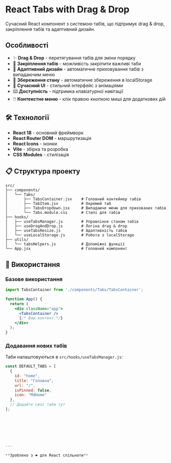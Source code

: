 # React Tabs with Drag & Drop

Сучасний React компонент з системою табів, що підтримує drag & drop, закріплення табів та адаптивний дизайн.

## Особливості

- ✨ **Drag & Drop** - перетягування табів для зміни порядку
- 📌 **Закріплення табів** - можливість закріпити важливі таби
- 📱 **Адаптивний дизайн** - автоматичне приховування табів з випадаючим меню
- 💾 **Збереження стану** - автоматичне збереження в localStorage
- 🎨 **Сучасний UI** - стильний інтерфейс з анімаціями
- ⌨️ **Доступність** - підтримка клавіатурної навігації
- 🖱️ **Контекстне меню** - клік правою кнопкою миші для додаткових дій


## 🛠️ Технології

- **React 18** - основний фреймворк
- **React Router DOM** - маршрутизація
- **React Icons** - іконки
- **Vite** - збірка та розробка
- **CSS Modules** - стилізація

## 📋 Структура проекту

```
src/
├── components/
│   └── Tabs/
│       ├── TabsContainer.jsx    # Головний контейнер табів
│       ├── TabItem.jsx          # Окремий таб
│       ├── TabsDropdown.jsx     # Випадаюче меню для прихованих табів
│       └── Tabs.module.css      # Стилі для табів
├── hooks/
│   ├── useTabsManager.js        # Управління станом табів
│   ├── useDragAndDrop.js        # Логіка drag & drop
│   ├── useTabsResize.js         # Адаптивність табів
│   └── useLocalStorage.js       # Робота з localStorage
├── utils/
│   └── tabsHelpers.js           # Допоміжні функції
└── App.jsx                      # Головний компонент
```

## 🎯 Використання

### Базове використання

```jsx
import TabsContainer from './components/Tabs/TabsContainer';

function App() {
  return (
    <div className="app">
      <TabsContainer />
      {/* Ваш контент */}
    </div>
  );
}
```

### Додавання нових табів

Таби налаштовуються в `src/hooks/useTabsManager.js`:

```javascript
const DEFAULT_TABS = [
  { 
    id: "home", 
    title: "Головна", 
    url: "/", 
    isPinned: false, 
    icon: "MdHome" 
  },
  // Додайте свої таби тут
];


 




---

**Зроблено з ❤️ для React спільноти**
